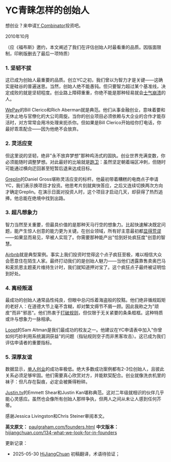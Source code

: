 


# YC青睐怎样的创始人

想创业？来申请[Y Combinator](http://ycombinator.com/apply.html)投资吧。

2010年10月

（应《福布斯》邀约，本文阐述了我们在评估创始人时最看重的品质。因版面限制，印刷版删去了最后一项特质）

### 1. 坚韧不拔

这已成为创始人最重要的品质。创立YC之初，我们曾以为智力才是关键——这确实是硅谷的普遍迷思。当然，创始人绝不能愚钝。但只要智力超过某个基准线，决定成败的就是坚韧程度。创业路上障碍重重，你绝不能是那种轻易就会[士气崩溃](https://paulgraham.com/die.html)的人。

[WePay](http://wepay.com)的Bill Clerico和Rich Aberman就是典范。他们从事金融创业，意味着要和无休止地与官僚化的大公司周旋。当你的创业项目必须依赖与大企业的合作才能存活时，对方常常会用冷处理来扼杀你。但如果是Bill Clerico开始给你打电话，你最好乖乖配合——因为他绝不会放弃。

### 2. 灵活应变

但这里说的坚韧，绝非"永不放弃梦想"那种鸡汤式的固执。创业世界充满变数，你必须能随时调整梦想。对此最好的比喻就是[跑卫](https://paulgraham.com/relres.html)：虽然坚定朝着端区冲刺，但随时可能通过横向迂回甚至短暂后退来达成目标。

[Greplin](http://greplin.com)的Daniel Gross堪称灵活应变的标杆。他最初带着糟糕的电商点子申请YC，我们表示换项目才投资。他思考片刻就爽快答应，之后又连续切换两次方向才确定Greplin。在演示日面对投资人时，这个项目才启动几天，却获得了热烈追捧。他总能在绝境中找到出路。

### 3. 超凡想象力

智力当然至关重要，但最具价值的是那种天马行空的想象力。比起快速解决既定问题，能产生惊人创意的能力更为关键。在创业领域，所有好主意最初都[显得荒谬](https://paulgraham.com/googles.html)——如果显而易见，早被人实现了。你需要那种能产出"恰到好处疯狂度"创意的智慧。

[Airbnb](http://airbnb.com)就是典型案例。事实上我们投资时觉得这个点子疯狂至极，难以相信大众会愿意住在陌生人家。最终打动我们的是创始人魅力——当他们透露靠售卖奥巴马和麦凯恩主题麦片维持生计时，我们就知道押对宝了。这个疯狂点子最终被证明恰到好处。

### 4. 离经叛道

最成功的创始人通常品性纯良，但眼中总闪烁着海盗般的狡黠。他们绝非循规蹈矩的老好人：在道德大节上毫不含糊，却对繁文缛节不屑一顾。因此我称之为"顽皮"而非"邪恶"。他们热衷于[打破规则](https://paulgraham.com/gba.html)，但仅限于无关紧要的条条框框。这种特质或许与想象力一脉相承。

[Loopt](http://loopt.com)的Sam Altman是我们最成功的校友之一。他建议在YC申请表中加入"你曾如何巧妙利用系统漏洞获益"的问题（指钻规则空子而非黑客攻击）。这已成为我们评估申请者的重要指标。

### 5. 深厚友谊

数据显示，[单人创业](https://paulgraham.com/startupmistakes.html)的成功率极低。绝大多数成功案例都有2-3位创始人，且彼此关系必须足够牢固。他们需要真心欣赏对方，并能默契配合。创业就像洗衣机里的袜子：但凡存在裂痕，必定会被撕得粉碎。

[Justin.tv](http://justin.tv)的Emmett Shear和Justin Kan堪称典范。这对二年级就相识的伙伴几乎能心灵感应。虽然也会像所有创始人那样争执，但两人之间从未让人感到任何芥蒂。

感谢Jessica Livingston和Chris Steiner审阅本文。

**英文原文：** [paulgraham.com/founders.html](https://paulgraham.com/founders.html)
**中文版本：** [hijiangchuan.com/134-what-we-look-for-in-founders](https://hijiangchuan.com/134-what-we-look-for-in-founders)



更新记录：
- 2025-05-30 [HiJiangChuan](https://hijiangchuan.com) 初稿翻译，术语待验证；
